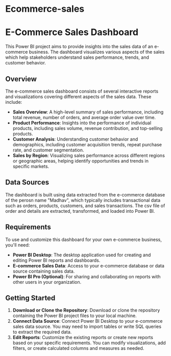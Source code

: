 # Ecommerce-sales
# E-Commerce Sales Dashboard

This Power BI project aims to provide insights into the sales data of an e-commerce business. The dashboard visualizes various aspects of the sales which help stakeholders understand sales performance, trends, and customer behavior.

## Overview

The e-commerce sales dashboard consists of several interactive reports and visualizations covering different aspects of the sales data. These include:

- **Sales Overview**: A high-level summary of sales performance, including total revenue, number of orders, and average order value over time.
- **Product Performance**: Insights into the performance of individual products, including sales volume, revenue contribution, and top-selling products.
- **Customer Analysis**: Understanding customer behavior and demographics, including customer acquisition trends, repeat purchase rate, and customer segmentation.
- **Sales by Region**: Visualizing sales performance across different regions or geographic areas, helping identify opportunities and trends in specific markets.

## Data Sources

The dashboard is built using data extracted from the e-commerce database of the perosn name "Madhav", which typically includes transactional data such as orders, products, customers, and sales transactions. The csv file of order and details are extracted, transformed, and loaded  into Power BI.

## Requirements

To use and customize this dashboard for your own e-commerce business, you'll need:

- **Power BI Desktop**: The desktop application used for creating and editing Power BI reports and dashboards.
- **E-commerce Sales Data**: Access to your e-commerce database or data source containing sales data.
- **Power BI Pro (Optional)**: For sharing and collaborating on reports with other users in your organization.

## Getting Started

1. **Download or Clone the Repository**: Download or clone the repository containing the Power BI project files to your local machine.
2. **Connect Data Source**: Connect Power BI Desktop to your e-commerce sales data source. You may need to import tables or write SQL queries to extract the required data.
3. **Edit Reports**: Customize the existing reports or create new reports based on your specific requirements. You can modify visualizations, add filters, or create calculated columns and measures as needed.




